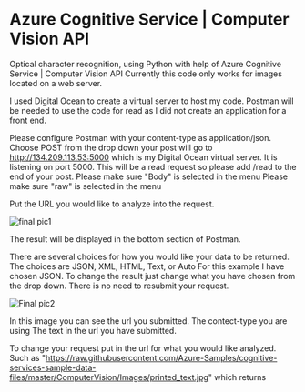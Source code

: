 # Azure Cognitive Service | Computer Vision API 
Optical character recognition, using Python with help of Azure Cognitive Service | Computer Vision API
Currently this code only works for images located on a web server.

I used Digital Ocean to create a virtual server to host my code.
Postman will be needed to use the code for read as I did not create an application for a front end.

Please configure Postman with your content-type as application/json.
Choose POST from the drop down
your post will go to http://134.209.113.53:5000 which is my Digital Ocean virtual server.  It is listening on port 5000.
This will be a read request so please add /read to the end of your post.
Please make sure "Body" is selected in the menu
Please make sure "raw" is selected in the menu

Put the URL you would like to analyze into the request.

![final pic1](https://user-images.githubusercontent.com/122126853/236354162-d9eb5154-caac-40b2-bb51-f9ec9485e7a7.JPG)

The result will be displayed in the bottom section of Postman.

There are several choices for how you would like your data to be returned.  The choices are JSON, XML, HTML, Text, or Auto
For this example I have chosen JSON.  To change the result just change what you have chosen from the drop down.  There is no need to resubmit your request.

![Final pic2](https://user-images.githubusercontent.com/122126853/236354814-b7b71f2c-bce8-42a8-953c-72cf47ac6a55.JPG)

In this image you can see the url you submitted.
The contect-type you are using 
The text in the url you have submitted.

To change your request put in the url for what you would like analyzed.
Such as "https://raw.githubusercontent.com/Azure-Samples/cognitive-services-sample-data-files/master/ComputerVision/Images/printed_text.jpg"
which returns


